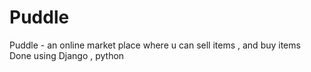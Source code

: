 # Puddle
Puddle - an online market place where u can sell items , and buy items
Done using Django , python
